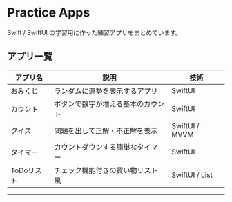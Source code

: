 # Practice Apps

Swift / SwiftUI の学習用に作った練習アプリをまとめています。

##  アプリ一覧

| アプリ名       | 説明                                   | 技術              |
|----------------|----------------------------------------|-------------------|
| おみくじ       | ランダムに運勢を表示するアプリ         | SwiftUI           |
| カウント       | ボタンで数字が増える基本のカウント     | SwiftUI           |
| クイズ         | 問題を出して正解・不正解を表示         | SwiftUI / MVVM    |
| タイマー       | カウントダウンする簡単なタイマー       | SwiftUI           |
| ToDoリスト     | チェック機能付きの買い物リスト風       | SwiftUI / List    |

---

